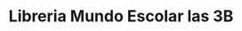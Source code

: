 ---
title: "Libreria Mundo Escolar las 3B"
url: /villa-canales/libreria-mundo-escolar-las-3b/
shop: Schreibwaren
---